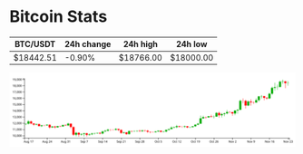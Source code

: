 # Bitcoin Stats

BTC/USDT|24h change|24h high|24h low|
|---|---|---|---|
|$18442.51|-0.90%|$18766.00|$18000.00|

<img src="./chart.svg">
